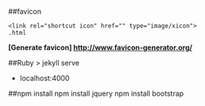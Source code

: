 ##favicon


```
<link rel="shortcut icon" href="" type="image/xicon">
.html

```
**[Generate favicon] http://www.favicon-generator.org/**

##Ruby
\> jekyll serve
- localhost:4000

##npm install
npm install jquery
npm install bootstrap